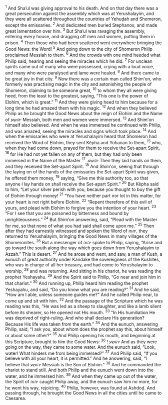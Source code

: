 <sup>1</sup> And Sha’ul was giving approval to his death. And on that day there was a great persecution against the assembly which was at Yerushalayim, and they were all scattered throughout the countries of Yehuḏah and Shomeron, except the emissaries.
<sup>2</sup> And dedicated men buried Stephanos, and made great lamentation over him.
<sup>3</sup> But Sha’ul was ravaging the assembly, entering every house, and dragging off men and women, putting them in prison.
<sup>4</sup> Then those who had been scattered went everywhere bringing the Good News: the Word!
<sup>5</sup> And going down to the city of Shomeron Philip proclaimed Messiah to them.
<sup>6</sup> And the crowds with one mind heeded what Philip said, hearing and seeing the miracles which he did.
<sup>7</sup> For unclean spirits came out of many who were possessed, crying with a loud voice, and many who were paralysed and lame were healed.
<sup>8</sup> And there came to be great joy in that city.
<sup>9</sup> Now there was a certain man called Shim‛on, who formerly was practising magic in the city and astonishing the people of Shomeron, claiming to be someone great,
<sup>10</sup> to whom they all were giving heed, from the least to the greatest, saying, “This one is the power of Elohim, which is great.”
<sup>11</sup> And they were giving heed to him because for a long time he had amazed them with his magic.
<sup>12</sup> And when they believed Philip as he brought the Good News about the reign of Elohim and the Name of יהושע Messiah, both men and women were immersed.
<sup>13</sup> And Shim‛on himself also believed. And when he was immersed he continued with Philip, and was amazed, seeing the miracles and signs which took place.
<sup>14</sup> And when the emissaries who were at Yerushalayim heard that Shomeron had received the Word of Elohim, they sent Kĕpha and Yoḥanan to them,
<sup>15</sup> who, when they had come down, prayed for them to receive the Set-apart Spirit,
<sup>16</sup> for He had not yet fallen on any of them, but they had only been immersed in the Name of the Master יהושע.
<sup>17</sup> Then they laid hands on them, and they received the Set-apart Spirit.
<sup>18</sup> And Shim‛on, seeing that through the laying on of the hands of the emissaries the Set-apart Spirit was given, he offered them money,
<sup>19</sup> saying, “Give me this authority too, so that anyone I lay hands on shall receive the Set-apart Spirit.”
<sup>20</sup> But Kĕpha said to him, “Let your silver perish with you, because you thought to buy the gift of Elohim through money!
<sup>21</sup> “You have neither part nor lot in this matter, for your heart is not right before Elohim.
<sup>22</sup> “Repent therefore of this evil of yours, and plead with Elohim to forgive you the intention of your heart.
<sup>23</sup> “For I see that you are poisoned by bitterness and bound by unrighteousness.”
<sup>24</sup> But Shim‛on answering, said, “Plead with the Master for me, so that none of what you had said shall come upon me.”
<sup>25</sup> Then after they had earnestly witnessed and spoken the Word of יהוה, they returned to Yerushalayim, bringing the Good News in many villages of the Shomeronites.
<sup>26</sup> But a messenger of יהוה spoke to Philip, saying, “Arise and go toward the south along the way which goes down from Yerushalayim to Azzah.” This is desert.
<sup>27</sup> And he arose and went, and saw, a man of Kush, a eunuch of great authority under Kandake the sovereigness of the Kushites, who was in charge of all her treasury, and had come to Yerushalayim to worship,
<sup>28</sup> and was returning. And sitting in his chariot, he was reading the prophet Yeshayahu.
<sup>29</sup> And the Spirit said to Philip, “Go near and join him in that chariot.”
<sup>30</sup> And running up, Philip heard him reading the prophet Yeshayahu, and said, “Do you know what you are reading?”
<sup>31</sup> And he said, “How am I able, unless someone guides me?” And he called Philip near, to come up and sit with him.
<sup>32</sup> And the passage of the Scripture which he was reading was this, “He was led as a sheep to slaughter, and like a lamb silent before its shearer, so He opened not His mouth.
<sup>33</sup> “In His humiliation He was deprived of right-ruling. And who shall declare His generation? Because His life was taken from the earth.”
<sup>34</sup> And the eunuch, answering Philip, said, “I ask you, about whom does the prophet say this, about himself or about some other?”
<sup>35</sup> And Philip opening his mouth, and beginning at this Scripture, brought to him the Good News: יהושע !
<sup>36</sup> And as they were going on the way, they came to some water. And the eunuch said, “Look, water! What hinders me from being immersed?”
<sup>37</sup> And Philip said, “If you believe with all your heart, it is permitted.” And he answering, said, “I believe that יהושע Messiah is the Son of Elohim.”
<sup>38</sup> And he commanded the chariot to stand still. And both Philip and the eunuch went down into the water, and he immersed him.
<sup>39</sup> And when they came up out of the water, the Spirit of יהוה caught Philip away, and the eunuch saw him no more, for he went his way, rejoicing.
<sup>40</sup> Philip, however, was found at Ashdoḏ. And passing through, he brought the Good News in all the cities until he came to Caesarea.
